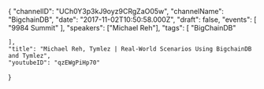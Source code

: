 {
    "channelID": "UCh0Y3p3kJ9oyz9CRgZaO05w",
    "channelName": "BigchainDB",
    "date": "2017-11-02T10:50:58.000Z",
    "draft": false,
    "events": [
        "9984 Summit"
    ],
    "speakers": ["Michael Reh"],
    "tags": [
	"BigChainDB"

    ],
    "title": "Michael Reh, Tymlez | Real-World Scenarios Using BigchainDB and Tymlez",
    "youtubeID": "qzEWgPiHp70"
}
